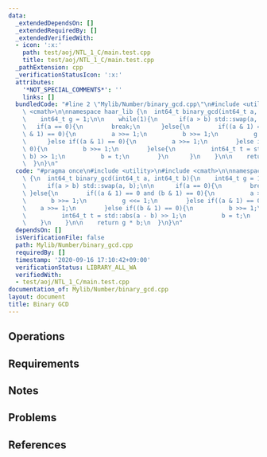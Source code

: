 ```yaml
---
data:
  _extendedDependsOn: []
  _extendedRequiredBy: []
  _extendedVerifiedWith:
  - icon: ':x:'
    path: test/aoj/NTL_1_C/main.test.cpp
    title: test/aoj/NTL_1_C/main.test.cpp
  _pathExtension: cpp
  _verificationStatusIcon: ':x:'
  attributes:
    '*NOT_SPECIAL_COMMENTS*': ''
    links: []
  bundledCode: "#line 2 \"Mylib/Number/binary_gcd.cpp\"\n#include <utility>\n#include\
    \ <cmath>\n\nnamespace haar_lib {\n  int64_t binary_gcd(int64_t a, int64_t b){\n\
    \    int64_t g = 1;\n\n    while(1){\n      if(a > b) std::swap(a, b);\n\n   \
    \   if(a == 0){\n        break;\n      }else{\n        if((a & 1) == 0 and (b\
    \ & 1) == 0){\n          a >>= 1;\n          b >>= 1;\n          g <<= 1;\n  \
    \      }else if((a & 1) == 0){\n          a >>= 1;\n        }else if((b & 1) ==\
    \ 0){\n          b >>= 1;\n        }else{\n          int64_t t = std::abs(a -\
    \ b) >> 1;\n          b = t;\n        }\n      }\n    }\n\n    return g * b;\n\
    \  }\n}\n"
  code: "#pragma once\n#include <utility>\n#include <cmath>\n\nnamespace haar_lib\
    \ {\n  int64_t binary_gcd(int64_t a, int64_t b){\n    int64_t g = 1;\n\n    while(1){\n\
    \      if(a > b) std::swap(a, b);\n\n      if(a == 0){\n        break;\n     \
    \ }else{\n        if((a & 1) == 0 and (b & 1) == 0){\n          a >>= 1;\n   \
    \       b >>= 1;\n          g <<= 1;\n        }else if((a & 1) == 0){\n      \
    \    a >>= 1;\n        }else if((b & 1) == 0){\n          b >>= 1;\n        }else{\n\
    \          int64_t t = std::abs(a - b) >> 1;\n          b = t;\n        }\n  \
    \    }\n    }\n\n    return g * b;\n  }\n}\n"
  dependsOn: []
  isVerificationFile: false
  path: Mylib/Number/binary_gcd.cpp
  requiredBy: []
  timestamp: '2020-09-16 17:10:42+09:00'
  verificationStatus: LIBRARY_ALL_WA
  verifiedWith:
  - test/aoj/NTL_1_C/main.test.cpp
documentation_of: Mylib/Number/binary_gcd.cpp
layout: document
title: Binary GCD
---
```


## Operations

## Requirements

## Notes

## Problems

## References
